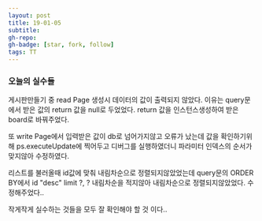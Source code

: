 ```yaml
---
layout: post
title: 19-01-05 
subtitle: 
gh-repo: 
gh-badge: [star, fork, follow]
tags: TT
---
```


### 오늘의 실수들 

게시판만들기 중 read Page 생성시 데이터의 값이 출력되지 않았다.
이유는 query문에서 받은 값의 return 값을 null로 두었었다.
return 값을 인스턴스생성하여 받은 board로 바꿔주었다.

또 write Page에서 입력받은 값이 db로 넘어가지않고 오류가 났는데 
값을 확인하기위해 ps.executeUpdate에 찍어두고 디버그를 실행하였더니
파라미터 인덱스의 순서가 맞지않아 수정하였다.

리스트를 불러올때 id값에 맞춰 내림차순으로 정렬되지않았었는데 
query문의 ORDER BY에서 id "desc" limit ?, ? 내림차순을 적지않아 내림차순으로 정렬되지않았었다.
수정해주었다..

작게작게 실수하는 것들을 모두 잘 확인해야 할 것 이다..

